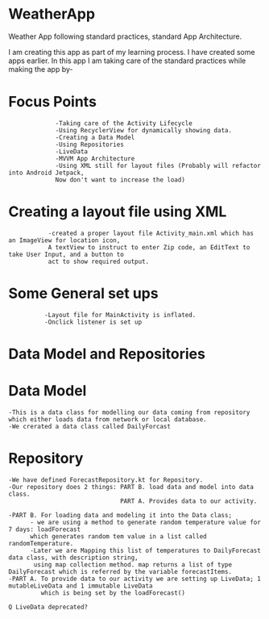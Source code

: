 # WeatherApp
Weather App following standard practices, standard App Architecture.

I am creating this app as part of my learning process. I have created some apps earlier. In this app I am taking care of the standard practices while making the app by-

# Focus Points
                 -Taking care of the Activity Lifecycle
                 -Using RecyclerView for dynamically showing data.
                 -Creating a Data Model
                 -Using Repositories
                 -LiveData
                 -MVVM App Architecture
                 -Using XML still for layout files (Probably will refactor into Android Jetpack,
                 Now don't want to increase the load)

# Creating a layout file using XML
               -created a proper layout file Activity_main.xml which has an ImageView for location icon,
               A textView to instruct to enter Zip code, an EditText to take User Input, and a button to
               act to show required output.


# Some General set ups
              -Layout file for MainActivity is inflated.
              -Onclick listener is set up
# Data Model and Repositories
# Data Model
    -This is a data class for modelling our data coming from repository which either loads data from network or local database.
    -We crerated a data class called DailyForcast
# Repository 
    -We have defined ForecastRepository.kt for Repository.
    -Our repository does 2 things: PART B. load data and model into data class.
                                   PART A. Provides data to our activity.
                                   
    -PART B. For loading data and modeling it into the Data class;
          - we are using a method to generate random temperature value for 7 days: loadForecast 
          which generates random tem value in a list called randomTemperature.
          -Later we are Mapping this list of temperatures to DailyForecast data class, with description string, 
           using map collection method. map returns a list of type DailyForecast which is referred by the variable forecastItems.
    -PART A. To provide data to our activity we are setting up LiveData; 1 mutableLiveData and 1 immutable LiveData
             which is being set by the loadForecast()
    
    Q LiveData deprecated? 
   

